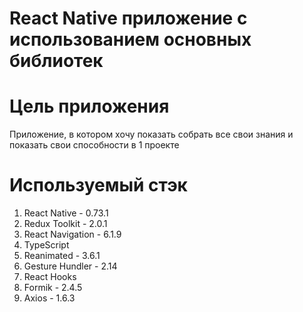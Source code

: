 # React Native приложение с использованием основных библиотек

# Цель приложения
Приложение, в котором хочу показать собрать все свои знания и показать свои способности в 1 проекте

# Используемый стэк
1. React Native - 0.73.1
2. Redux Toolkit - 2.0.1
3. React Navigation - 6.1.9
4. TypeScript
5. Reanimated - 3.6.1
6. Gesture Hundler - 2.14
7. React Hooks
8. Formik - 2.4.5
9. Axios - 1.6.3

